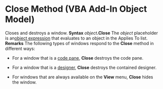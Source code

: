 
# Close Method (VBA Add-In Object Model)



Closes and destroys a window.
 **Syntax**
 _object_**.Close**
The  _object_ placeholder is an[object expression](b8bdf64f-5920-1ae9-16d0-b26d09524a30.md) that evaluates to an object in the Applies To list.
 **Remarks**
The following types of windows respond to the  **Close** method in different ways:


- For a window that is a [code pane](b8bdf64f-5920-1ae9-16d0-b26d09524a30.md),  **Close** destroys the code pane.
    
- For a window that is a [designer](b8bdf64f-5920-1ae9-16d0-b26d09524a30.md),  **Close** destroys the contained designer.
    
- For windows that are always available on the  **View** menu, **Close** hides the window.
    

